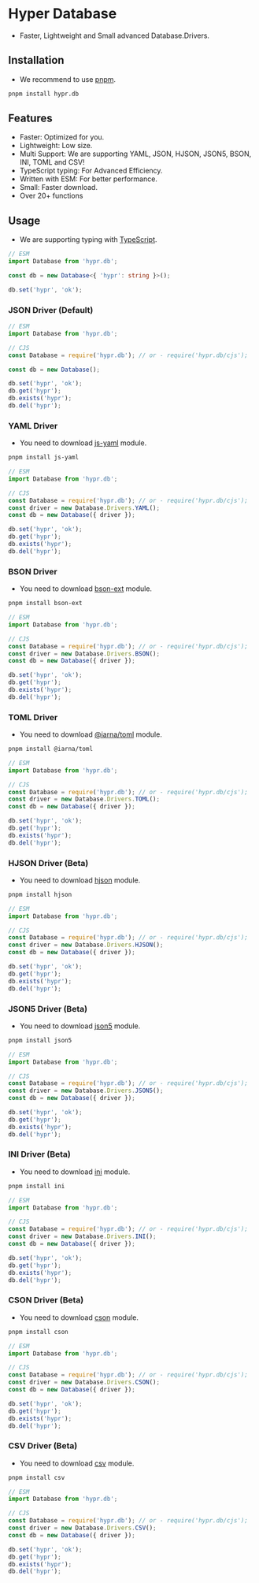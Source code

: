 # Hyper Database

- Faster, Lightweight and Small advanced Database.Drivers.

## Installation

- We recommend to use [pnpm](https://npmjs.com/pnpm).

```bash
pnpm install hypr.db
```

## Features

- Faster: Optimized for you.
- Lightweight: Low size.
- Multi Support: We are supporting YAML, JSON, HJSON, JSON5, BSON, INI, TOML and CSV!
- TypeScript typing: For Advanced Efficiency.
- Written with ESM: For better performance.
- Small: Faster download.
- Over 20+ functions

## Usage

- We are supporting typing with [TypeScript](https://typescriptlang.org).

```ts
// ESM
import Database from 'hypr.db';

const db = new Database<{ 'hypr': string }>();

db.set('hypr', 'ok');
```

### JSON Driver (Default)

```js
// ESM
import Database from 'hypr.db';

// CJS
const Database = require('hypr.db'); // or - require('hypr.db/cjs');

const db = new Database();

db.set('hypr', 'ok');
db.get('hypr');
db.exists('hypr');
db.del('hypr');
```

### YAML Driver

- You need to download [js-yaml](https://npmjs.com/js-yaml) module.
```bash
pnpm install js-yaml
```

```js
// ESM
import Database from 'hypr.db';

// CJS
const Database = require('hypr.db'); // or - require('hypr.db/cjs');
const driver = new Database.Drivers.YAML();
const db = new Database({ driver });

db.set('hypr', 'ok');
db.get('hypr');
db.exists('hypr');
db.del('hypr');
```

### BSON Driver

- You need to download [bson-ext](https://npmjs.com/bson-ext) module.
```bash
pnpm install bson-ext
```

```js
// ESM
import Database from 'hypr.db';

// CJS
const Database = require('hypr.db'); // or - require('hypr.db/cjs');
const driver = new Database.Drivers.BSON();
const db = new Database({ driver });

db.set('hypr', 'ok');
db.get('hypr');
db.exists('hypr');
db.del('hypr');
```

### TOML Driver

- You need to download [@iarna/toml](https://npmjs.com/@iarna/toml) module.
```bash
pnpm install @iarna/toml
```

```js
// ESM
import Database from 'hypr.db';

// CJS
const Database = require('hypr.db'); // or - require('hypr.db/cjs');
const driver = new Database.Drivers.TOML();
const db = new Database({ driver });

db.set('hypr', 'ok');
db.get('hypr');
db.exists('hypr');
db.del('hypr');
```

### HJSON Driver (Beta)

- You need to download [hjson](https://npmjs.com/hjson) module.
```bash
pnpm install hjson
```

```js
// ESM
import Database from 'hypr.db';

// CJS
const Database = require('hypr.db'); // or - require('hypr.db/cjs');
const driver = new Database.Drivers.HJSON();
const db = new Database({ driver });

db.set('hypr', 'ok');
db.get('hypr');
db.exists('hypr');
db.del('hypr');
```

### JSON5 Driver (Beta)

- You need to download [json5](https://npmjs.com/json5) module.
```bash
pnpm install json5
```

```js
// ESM
import Database from 'hypr.db';

// CJS
const Database = require('hypr.db'); // or - require('hypr.db/cjs');
const driver = new Database.Drivers.JSON5();
const db = new Database({ driver });

db.set('hypr', 'ok');
db.get('hypr');
db.exists('hypr');
db.del('hypr');
```

### INI Driver (Beta)

- You need to download [ini](https://npmjs.com/ini) module.
```bash
pnpm install ini
```

```js
// ESM
import Database from 'hypr.db';

// CJS
const Database = require('hypr.db'); // or - require('hypr.db/cjs');
const driver = new Database.Drivers.INI();
const db = new Database({ driver });

db.set('hypr', 'ok');
db.get('hypr');
db.exists('hypr');
db.del('hypr');
```

### CSON Driver (Beta)

- You need to download [cson](https://npmjs.com/cson) module.
```bash
pnpm install cson
```

```js
// ESM
import Database from 'hypr.db';

// CJS
const Database = require('hypr.db'); // or - require('hypr.db/cjs');
const driver = new Database.Drivers.CSON();
const db = new Database({ driver });

db.set('hypr', 'ok');
db.get('hypr');
db.exists('hypr');
db.del('hypr');
```

### CSV Driver (Beta)

- You need to download [csv](https://npmjs.com/csv) module.
```bash
pnpm install csv
```

```js
// ESM
import Database from 'hypr.db';

// CJS
const Database = require('hypr.db'); // or - require('hypr.db/cjs');
const driver = new Database.Drivers.CSV();
const db = new Database({ driver });

db.set('hypr', 'ok');
db.get('hypr');
db.exists('hypr');
db.del('hypr');
```